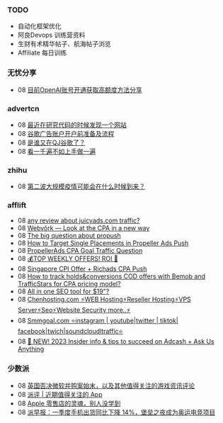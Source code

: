 ### TODO
-  自动化框架优化
-  阿良Devops 训练营资料
-  生财有术精华帖子、航海帖子浏览
-  Affiliate 每日训练

### 无忧分享
<!-- ruyo:START -->
-  08 [目前OpenAI账号开通获取高额度方法分享](https://51.ruyo.net/18360.html)<!-- ruyo:END -->

### advertcn
<!-- advertcn:START -->
-  08 [最近在研究代码的时候发现一个网站](https://www.advertcn.com/forum.php?mod=viewthread&tid=110279)
-  08 [谷歌广告账户开户前准备及流程](https://www.advertcn.com/forum.php?mod=viewthread&tid=110275)
-  08 [是谁又在QJ谷歌了？](https://www.advertcn.com/forum.php?mod=viewthread&tid=110273)
-  08 [看一千遍不如上手做一遍](https://www.advertcn.com/forum.php?mod=viewthread&tid=110272)<!-- advertcn:END -->

### zhihu
<!-- zhihu:START -->
-  08 [第二波大规模疫情可能会在什么时候到来？](http://zhuanlan.zhihu.com/p/624166149?utm_campaign=rss&utm_medium=rss&utm_source=rss&utm_content=title)<!-- zhihu:END -->

### afflift
<!-- afflift:START -->
-  08 [any review about juicyads.com traffic?](https://afflift.com/f/threads/any-review-about-juicyads-com-traffic.10895/)
-  08 [Webvõrk — Look at the CPA in a new way](https://afflift.com/f/threads/webv%C3%B5rk-%E2%80%94-look-at-the-cpa-in-a-new-way.2820/)
-  08 [The big question about propush](https://afflift.com/f/threads/the-big-question-about-propush.10897/)
-  08 [How to Target Single Placements in Propeller Ads Push](https://afflift.com/f/threads/how-to-target-single-placements-in-propeller-ads-push.10869/)
-  08 [PropellerAds CPA Goal Traffic Question](https://afflift.com/f/threads/propellerads-cpa-goal-traffic-question.10899/)
-  08 [💰TOP WEEKLY OFFERS! ROI 💯](https://afflift.com/f/threads/%F0%9F%92%B0top-weekly-offers-roi-%F0%9F%92%AF.10900/)
-  08 [Singapore CPI Offer + Richads CPA Push](https://afflift.com/f/threads/singapore-cpi-offer-richads-cpa-push.10772/)
-  08 [How to track holds&amp;conversions COD offers with Bemob and TrafficStars for CPA pricing model?](https://afflift.com/f/threads/how-to-track-holds-conversions-cod-offers-with-bemob-and-trafficstars-for-cpa-pricing-model.10891/)
-  08 [All in one SEO tool for $19&quot;?](https://afflift.com/f/threads/all-in-one-seo-tool-for-19.10836/)
-  08 [Chenhosting.com ⚡WEB Hosting⚡Reseller Hosting⚡VPS Server⚡Seo⚡Website Security more..⚡](https://afflift.com/f/threads/chenhosting-com-%E2%9A%A1web-hosting%E2%9A%A1reseller-hosting%E2%9A%A1vps-server%E2%9A%A1seo%E2%9A%A1website-security-more-%E2%9A%A1.10653/)
-  08 [Smmgoal.com ⭐instagram | youtube|twitter | tiktok| facebook|twich|soundcloudltraffic⭐](https://afflift.com/f/threads/smmgoal-com-%E2%AD%90instagram-youtube-twitter-tiktok-facebook-twich-soundcloudltraffic%E2%AD%90.6393/)
-  08 [📣 NEW! 2023 Insider info &amp; tips to succeed on Adcash + Ask Us Anything](https://afflift.com/f/threads/%F0%9F%93%A3-new-2023-insider-info-tips-to-succeed-on-adcash-ask-us-anything.10207/)<!-- afflift:END -->

### 少数派
<!-- sspai:START -->
-  08 [英国否决微软并购案始末，以及其他值得关注的游戏资讯评论](https://sspai.com/prime/story/zouzhe-230508)
-  08 [派评 | 近期值得关注的 App](https://sspai.com/post/79631)
-  08 [Apple 零售店的灵魂，别人没学到](https://sspai.com/post/79575)
-  08 [派早报：一季度手机出货同比下降 14%，堡垒之夜成为奥运电竞项目](https://sspai.com/post/79598)<!-- sspai:END -->
